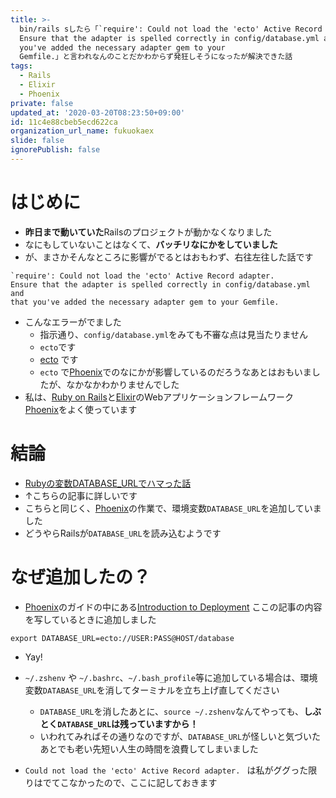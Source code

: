 ```yaml
---
title: >-
  bin/rails sしたら「`require': Could not load the 'ecto' Active Record adapter.
  Ensure that the adapter is spelled correctly in config/database.yml and that
  you've added the necessary adapter gem to your
  Gemfile.」と言われなんのことだかわからず発狂しそうになったが解決できた話
tags:
  - Rails
  - Elixir
  - Phoenix
private: false
updated_at: '2020-03-20T08:23:50+09:00'
id: 11c4e88cbeb5ecd622ca
organization_url_name: fukuokaex
slide: false
ignorePublish: false
---
```

# はじめに
- **昨日まで動いていた**Railsのプロジェクトが動かなくなりました
- なにもしていないことはなくて、**バッチリなにかをしていました**
- が、まさかそんなところに影響がでるとはおもわず、右往左往した話です

```
`require': Could not load the 'ecto' Active Record adapter. 
Ensure that the adapter is spelled correctly in config/database.yml and 
that you've added the necessary adapter gem to your Gemfile.
```

- こんなエラーがでました
  - 指示通り、`config/database.yml`をみても不審な点は見当たりません
  - `ecto`です
  - [ecto](https://hex.pm/packages/ecto) です
  - `ecto` で[Phoenix](https://www.phoenixframework.org/)でのなにかが影響しているのだろうなあとはおもいましたが、なかなかわかりませんでした
- 私は、[Ruby on Rails](https://rubyonrails.org/)と[Elixir](https://elixir-lang.org/)のWebアプリケーションフレームワーク[Phoenix](https://www.phoenixframework.org/)をよく使っています


# 結論
- [Rubyの変数DATABASE_URLでハマった話](https://note.gosyujin.com/2016/08/31/ruby-database-url/)
- ↑こちらの記事に詳しいです
- こちらと同じく、[Phoenix](https://www.phoenixframework.org/)の作業で、環境変数`DATABASE_URL`を追加していました
- どうやらRailsが`DATABASE_URL`を読み込むようです

# なぜ追加したの？
- [Phoenix](https://www.phoenixframework.org/)のガイドの中にある[Introduction to Deployment](https://hexdocs.pm/phoenix/deployment.html#content) ここの記事の内容を写しているときに追加しました

```
export DATABASE_URL=ecto://USER:PASS@HOST/database
```
- Yay!

- `~/.zshenv` や `~/.bashrc`、`~/.bash_profile`等に追加している場合は、環境変数`DATABASE_URL`を消してターミナルを立ち上げ直してください
    - `DATABASE_URL`を消したあとに、`source ~/.zshenv`なんてやっても、**しぶとく`DATABASE_URL`は残っていますから！**
    - いわれてみればその通りなのですが、`DATABASE_URL`が怪しいと気づいたあとでも老い先短い人生の時間を浪費してしまいました
- `Could not load the 'ecto' Active Record adapter. ` は私がググった限りはでてこなかったので、ここに記しておきます
